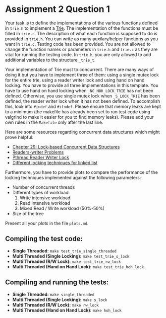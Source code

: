 # Assignment 2 Question 1

Your task is to define the implementations of the various functions defined in `trie.h` to implement a [Trie](https://en.wikipedia.org/wiki/Trie). The implementation of the functions must be filled in `trie.c`. The description of what each function is supposed to do is provided in `trie.h`. You can write as many auxilary/helper functions as you want in `trie.c`. Testing code has been provided. You are not allowed to change the function names or parameters in `trie.h` and `trie.c` as they are vital for running the testing code. In `trie.h`, you are only allowed to add additional variables to the structure `_trie_t`.

Your implementation of Trie must to concurrent. There are many ways of doing it but you have to implement three of them: using a single mutex lock for the entire trie, using a reader writer lock and using hand on hand locking. You have to provide all three implementations in this template. You have to use hand on hand locking when `_NO_HOH_LOCK_TRIE` has not been defined. Otherwise, you use single mutex lock when `_S_LOCK_TRIE` has been defined, the reader writer lock when it has not been defined. To accomplish this, look into `#indef` and `#ifndef`. Please ensure that memory leaks are kept to a minimum (the makefile has already been set to run test code using valgrind to make it easier for you to find memory leaks). Please add your own rules in the `Makefile` only after the last line. 

Here are some resources regarding concurrent data structures which might prove helpful:
- [Chapter 29: Lock-based Concurrent Data Structures](http://pages.cs.wisc.edu/~remzi/OSTEP/threads-locks-usage.pdf)
- [Readers-writer Problems](https://en.wikipedia.org/wiki/Readers%E2%80%93writers_problem)
- [Pthread Reader Writer Lock](https://pubs.opengroup.org/onlinepubs/009695399/functions/pthread_rwlock_tryrdlock.html)
- [Different locking techniques for linked list](http://www.cs.technion.ac.il/~erez/courses/seminar/talks/05.pdf)

Furthermore, you have to provide plots to compare the performance of the locking techniques implemented against the following parameters:
- Number of concurrent threads
- Different types of workload:
  1. Write intensive workload
  2. Read intensive workload
  3. Mixed Read / Write workload (50%-50%)
- Size of the tree

Present all your plots in the file `plots.md`.

## Compiling the test code:
- **Single Threaded:** `make test_trie_single_threaded`
- **Multi Threaded (Single Locking):** `make test_trie_s_lock` 
- **Multi Threaded (R/W Lock):** `make test_trie_rw_lock`
- **Multi Threaded (Hand on Hand Lock):** `make test_trie_hoh_lock`

## Compiling and running the tests:
- **Single Threaded:** `make single_threaded`
- **Multi Threaded (Single Locking):** `make s_lock` 
- **Multi Threaded (R/W Lock):** `make rw_lock`
- **Multi Threaded (Hand on Hand Lock):** `make hoh_lock`
